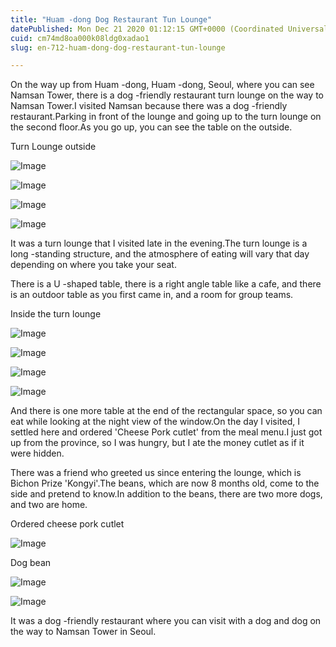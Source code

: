 ```yaml
---
title: "Huam -dong Dog Restaurant Tun Lounge"
datePublished: Mon Dec 21 2020 01:12:15 GMT+0000 (Coordinated Universal Time)
cuid: cm74md8oa000k08ldg0xadao1
slug: en-712-huam-dong-dog-restaurant-tun-lounge

---
```



On the way up from Huam -dong, Huam -dong, Seoul, where you can see Namsan Tower, there is a dog -friendly restaurant turn lounge on the way to Namsan Tower.I visited Namsan because there was a dog -friendly restaurant.Parking in front of the lounge and going up to the turn lounge on the second floor.As you go up, you can see the table on the outside.

Turn Lounge outside

![Image](https://cdn.hashnode.com/res/hashnode/image/upload/v1739528494183/1277d274-8489-43fc-98a2-eaeb09b5c4aa.jpeg)

![Image](https://cdn.hashnode.com/res/hashnode/image/upload/v1739528496667/672ccd6e-bbe5-4c00-a05b-c02509f9db1f.jpeg)

![Image](https://cdn.hashnode.com/res/hashnode/image/upload/v1739528499349/f9c41d6e-b093-4661-9560-c42a31d3c088.jpeg)

![Image](https://cdn.hashnode.com/res/hashnode/image/upload/v1739528501839/d792933c-a93f-4fdd-b90e-e7bca103f8f3.jpeg)

It was a turn lounge that I visited late in the evening.The turn lounge is a long -standing structure, and the atmosphere of eating will vary that day depending on where you take your seat.

There is a U -shaped table, there is a right angle table like a cafe, and there is an outdoor table as you first came in, and a room for group teams.

Inside the turn lounge

![Image](https://cdn.hashnode.com/res/hashnode/image/upload/v1739528503858/c9f8cfca-bd43-4116-9119-da7a3c38d168.jpeg)

![Image](https://cdn.hashnode.com/res/hashnode/image/upload/v1739528506104/92fef26f-2c01-4fcb-afd1-6861a8292d1b.jpeg)

![Image](https://cdn.hashnode.com/res/hashnode/image/upload/v1739528508459/23e0ea88-d7a7-41bd-917a-276cefa14b05.jpeg)

![Image](https://cdn.hashnode.com/res/hashnode/image/upload/v1739528511160/3267fbc0-2fc5-4f75-baf6-9698f07b9255.jpeg)

And there is one more table at the end of the rectangular space, so you can eat while looking at the night view of the window.On the day I visited, I settled here and ordered 'Cheese Pork cutlet' from the meal menu.I just got up from the province, so I was hungry, but I ate the money cutlet as if it were hidden.

There was a friend who greeted us since entering the lounge, which is Bichon Prize 'Kongyi'.The beans, which are now 8 months old, come to the side and pretend to know.In addition to the beans, there are two more dogs, and two are home.

Ordered cheese pork cutlet

![Image](https://cdn.hashnode.com/res/hashnode/image/upload/v1739528513498/b5fef617-1229-43b5-b841-64c55a6a97ca.jpeg)

Dog bean

![Image](https://cdn.hashnode.com/res/hashnode/image/upload/v1739528516213/b376d42d-c281-41cb-8656-83e503ac0063.jpeg)

![Image](https://cdn.hashnode.com/res/hashnode/image/upload/v1739528518674/0f3a6f3d-58f5-48ba-bf86-2cdb06661c65.jpeg)

It was a dog -friendly restaurant where you can visit with a dog and dog on the way to Namsan Tower in Seoul.
